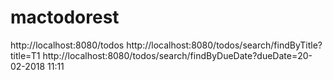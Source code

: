 # mactodorest

http://localhost:8080/todos
http://localhost:8080/todos/search/findByTitle?title=T1
http://localhost:8080/todos/search/findByDueDate?dueDate=20-02-2018 11:11
